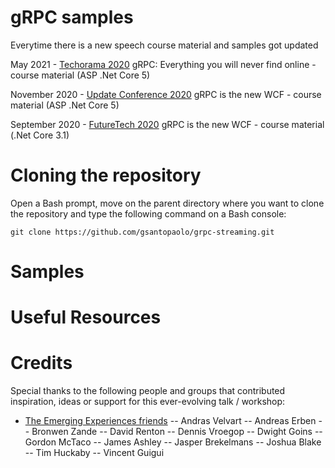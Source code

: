 # gRPC samples
Everytime there is a new speech course material and samples got updated

May 2021 - [Techorama 2020](https://www.updateconference.net/) gRPC: Everything you will never find online - course material (ASP .Net Core 5)

November 2020 - [Update Conference 2020](https://www.updateconference.net/) gRPC is the new WCF - course material (ASP .Net Core 5)

September 2020 - [FutureTech 2020](https://futuretech.nl/) gRPC is the new WCF - course material (.Net Core 3.1)

# Cloning the repository
Open a Bash prompt, move on the parent directory where you want to clone the repository and type the following command on a Bash console:

```
git clone https://github.com/gsantopaolo/grpc-streaming.git
```

# Samples

# Useful Resources

# Credits

Special thanks to the following people and groups that contributed inspiration, ideas or support for this ever-evolving talk / workshop:
- [The Emerging Experiences friends](https://emerging-experiences.slack.com/)
-- Andras Velvart
-- Andreas Erben
-- Bronwen Zande
-- David Renton
-- Dennis Vroegop
-- Dwight Goins
-- Gordon McTaco
-- James Ashley
-- Jasper Brekelmans
-- Joshua Blake
-- Tim Huckaby
-- Vincent Guigui
